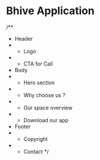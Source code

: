 # Bhive Application

/**
 * Header
 *  - Logo
 *  - CTA for Call
 * Body
 *  - Hero section
 *  - Why choose us ?
 *  - Our space overview
 *  - Download our app
 * Footer
 *  - Copyright
 *  - Contact
 */
